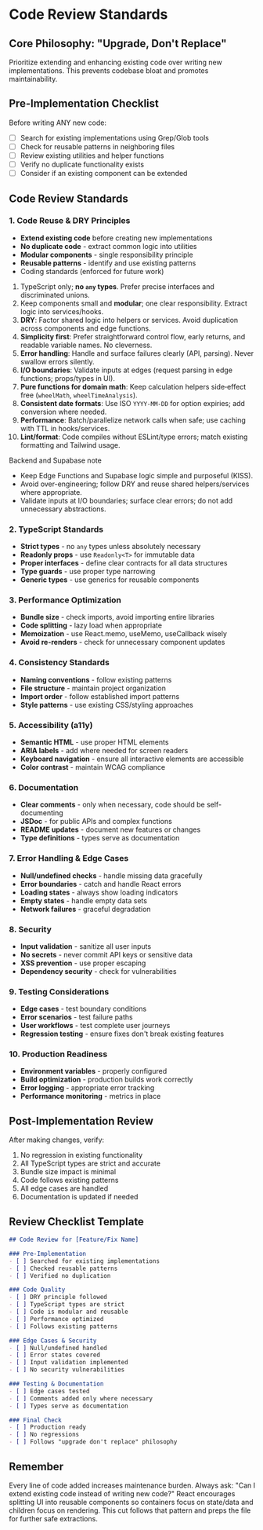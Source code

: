 # Code Review Standards

## Core Philosophy: "Upgrade, Don't Replace"
Prioritize extending and enhancing existing code over writing new implementations. This prevents codebase bloat and promotes maintainability.

## Pre-Implementation Checklist
Before writing ANY new code:
- [ ] Search for existing implementations using Grep/Glob tools
- [ ] Check for reusable patterns in neighboring files
- [ ] Review existing utilities and helper functions
- [ ] Verify no duplicate functionality exists
- [ ] Consider if an existing component can be extended

## Code Review Standards

### 1. Code Reuse & DRY Principles
- **Extend existing code** before creating new implementations
- **No duplicate code** - extract common logic into utilities
- **Modular components** - single responsibility principle
- **Reusable patterns** - identify and use existing patterns
- Coding standards (enforced for future work)

1) TypeScript only; **no `any` types**. Prefer precise interfaces and discriminated unions.
2) Keep components small and **modular**; one clear responsibility. Extract logic into services/hooks.
3) **DRY**: Factor shared logic into helpers or services. Avoid duplication across components and edge functions.
4) **Simplicity first**: Prefer straightforward control flow, early returns, and readable variable names. No cleverness.
5) **Error handling**: Handle and surface failures clearly (API, parsing). Never swallow errors silently.
6) **I/O boundaries**: Validate inputs at edges (request parsing in edge functions; props/types in UI).
7) **Pure functions for domain math**: Keep calculation helpers side‑effect free (`wheelMath`, `wheelTimeAnalysis`).
8) **Consistent date formats**: Use ISO `YYYY-MM-DD` for option expiries; add conversion where needed.
9) **Performance**: Batch/parallelize network calls when safe; use caching with TTL in hooks/services.
10) **Lint/format**: Code compiles without ESLint/type errors; match existing formatting and Tailwind usage.

Backend and Supabase note

- Keep Edge Functions and Supabase logic simple and purposeful (KISS).
- Avoid over-engineering; follow DRY and reuse shared helpers/services where appropriate.
- Validate inputs at I/O boundaries; surface clear errors; do not add unnecessary abstractions.

### 2. TypeScript Standards
- **Strict types** - no `any` types unless absolutely necessary
- **Readonly props** - use `Readonly<T>` for immutable data
- **Proper interfaces** - define clear contracts for all data structures
- **Type guards** - use proper type narrowing
- **Generic types** - use generics for reusable components

### 3. Performance Optimization
- **Bundle size** - check imports, avoid importing entire libraries
- **Code splitting** - lazy load when appropriate
- **Memoization** - use React.memo, useMemo, useCallback wisely
- **Avoid re-renders** - check for unnecessary component updates

### 4. Consistency Standards
- **Naming conventions** - follow existing patterns
- **File structure** - maintain project organization
- **Import order** - follow established import patterns
- **Style patterns** - use existing CSS/styling approaches

### 5. Accessibility (a11y)
- **Semantic HTML** - use proper HTML elements
- **ARIA labels** - add where needed for screen readers
- **Keyboard navigation** - ensure all interactive elements are accessible
- **Color contrast** - maintain WCAG compliance

### 6. Documentation
- **Clear comments** - only when necessary, code should be self-documenting
- **JSDoc** - for public APIs and complex functions
- **README updates** - document new features or changes
- **Type definitions** - types serve as documentation

### 7. Error Handling & Edge Cases
- **Null/undefined checks** - handle missing data gracefully
- **Error boundaries** - catch and handle React errors
- **Loading states** - always show loading indicators
- **Empty states** - handle empty data sets
- **Network failures** - graceful degradation

### 8. Security
- **Input validation** - sanitize all user inputs
- **No secrets** - never commit API keys or sensitive data
- **XSS prevention** - use proper escaping
- **Dependency security** - check for vulnerabilities

### 9. Testing Considerations
- **Edge cases** - test boundary conditions
- **Error scenarios** - test failure paths
- **User workflows** - test complete user journeys
- **Regression testing** - ensure fixes don't break existing features

### 10. Production Readiness
- **Environment variables** - properly configured
- **Build optimization** - production builds work correctly
- **Error logging** - appropriate error tracking
- **Performance monitoring** - metrics in place

## Post-Implementation Review

After making changes, verify:
1. No regression in existing functionality
2. All TypeScript types are strict and accurate
3. Bundle size impact is minimal
4. Code follows existing patterns
5. All edge cases are handled
6. Documentation is updated if needed

## Review Checklist Template

```markdown
## Code Review for [Feature/Fix Name]

### Pre-Implementation
- [ ] Searched for existing implementations
- [ ] Checked reusable patterns
- [ ] Verified no duplication

### Code Quality
- [ ] DRY principle followed
- [ ] TypeScript types are strict
- [ ] Code is modular and reusable
- [ ] Performance optimized
- [ ] Follows existing patterns

### Edge Cases & Security
- [ ] Null/undefined handled
- [ ] Error states covered
- [ ] Input validation implemented
- [ ] No security vulnerabilities

### Testing & Documentation
- [ ] Edge cases tested
- [ ] Comments added only where necessary
- [ ] Types serve as documentation

### Final Check
- [ ] Production ready
- [ ] No regressions
- [ ] Follows "upgrade don't replace" philosophy
```

## Remember
Every line of code added increases maintenance burden. Always ask: "Can I extend existing code instead of writing new code?"
React encourages splitting UI into reusable components so containers focus on state/data and children focus on rendering. This cut follows that pattern and preps the file for further safe extractions.